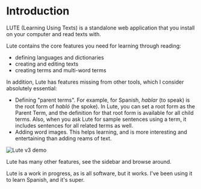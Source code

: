 # Introduction

LUTE (Learning Using Texts) is a standalone web application that you install on your computer and read texts with.

Lute contains the core features you need for learning through reading:

* defining languages and dictionaries
* creating and editing texts
* creating terms and multi-word terms

In addition, Lute has features missing from other tools, which I consider absolutely essential:

* Defining "parent terms".  For example, for Spanish, _hablar_ (to speak) is the root form of _habló_ (he spoke).  In Lute, you can set a root form as the Parent Term, and the definition for that root form is available for all child terms.  Also, when you ask Lute for sample sentences using a term, it includes sentences for all related terms as well.
* Adding word images.  This helps learning, and is more interesting and entertaining than adding reams of text.

![Lute v3 demo](https://github.com/jzohrab/lute-manual/assets/1637133/7e7f5f66-20bb-4e94-a11c-7b7ffc43255a)

Lute has many other features, see the sidebar and browse around.

Lute is a work in progress, as is all software, but it works.  I've been using it to learn Spanish, and it's super.
